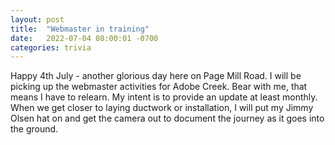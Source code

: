 ```yaml
---
layout: post
title:  "Webmaster in training"
date:   2022-07-04 08:00:01 -0700
categories: trivia
---
```


Happy 4th July - another glorious day here on Page Mill Road.
I will be picking up the webmaster activities for Adobe Creek. Bear with me, that means I have to relearn.
My intent is to provide an update at least monthly. When we get closer to laying ductwork or installation, I will put my Jimmy Olsen hat on and get the camera out to document the journey as it goes into the ground.
